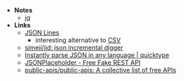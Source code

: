 - **Notes**
	- [jq](jq.md)
- **Links**
	- [JSON Lines](https://jsonlines.org)
		- interesting alternative to [CSV](../CSV.md)
	- [simeji/jid: json incremental digger](https://github.com/simeji/jid)
	- [Instantly parse JSON in any language | quicktype](https://app.quicktype.io/)
	- [JSONPlaceholder - Free Fake REST API](https://jsonplaceholder.typicode.com/)
	- [public-apis/public-apis: A collective list of free APIs](https://github.com/public-apis/public-apis)
